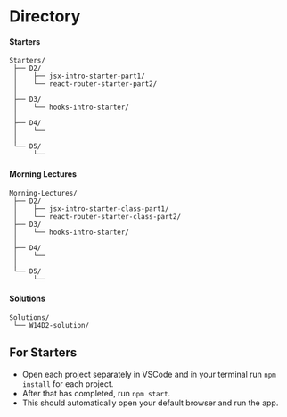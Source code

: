 # Directory

#### Starters
```
Starters/
 ├── D2/
 │    ├── jsx-intro-starter-part1/
 │    └── react-router-starter-part2/
 │
 ├── D3/
 │    └── hooks-intro-starter/
 │
 ├── D4/
 │    └── 
 │
 └── D5/
      └── 
```

#### Morning Lectures
```
Morning-Lectures/
 ├── D2/
 │    ├── jsx-intro-starter-class-part1/
 │    └── react-router-starter-class-part2/
 ├── D3/
 │    └── hooks-intro-starter/
 │
 ├── D4/
 │    └── 
 │
 └── D5/
      └── 
```

#### Solutions
```
Solutions/
 └── W14D2-solution/

```

## For Starters
- Open each project separately in VSCode and in your terminal run `npm install` for each project.
- After that has completed, run `npm start`.
- This should automatically open your default browser and run the app.

